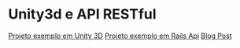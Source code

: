 # Unity3d e API RESTful

[Projeto exemplo em Unity 3D](https://github.com/xptavares/ApiSpellBookExemple)
[Projeto exemplo em Rails Api](https://github.com/xptavares/api_spellbook_exemple)
[Blog Post](http://spellbook.com.br/2017/01/22/Unity3d-e-API-RESTful-com-Ruby-on-Rails/)
